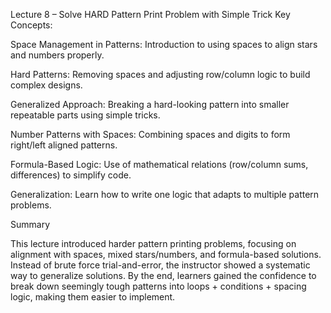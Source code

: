 Lecture 8 – Solve HARD Pattern Print Problem with Simple Trick
Key Concepts:

Space Management in Patterns: Introduction to using spaces to align stars and numbers properly.

Hard Patterns: Removing spaces and adjusting row/column logic to build complex designs.

Generalized Approach: Breaking a hard-looking pattern into smaller repeatable parts using simple tricks.

Number Patterns with Spaces: Combining spaces and digits to form right/left aligned patterns.

Formula-Based Logic: Use of mathematical relations (row/column sums, differences) to simplify code.

Generalization: Learn how to write one logic that adapts to multiple pattern problems.

Summary

This lecture introduced harder pattern printing problems, focusing on alignment with spaces, mixed stars/numbers, and formula-based solutions. Instead of brute force trial-and-error, the instructor showed a systematic way to generalize solutions. By the end, learners gained the confidence to break down seemingly tough patterns into loops + conditions + spacing logic, making them easier to implement.
